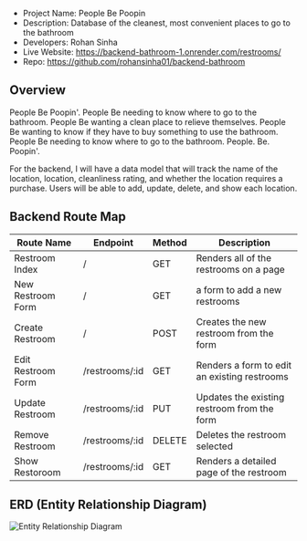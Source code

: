 - Project Name: People Be Poopin 
- Description: Database of the cleanest, most convenient places to go to the bathroom 
- Developers: Rohan Sinha 
- Live Website: https://backend-bathroom-1.onrender.com/restrooms/ 
- Repo: https://github.com/rohansinha01/backend-bathroom 

## Overview

People Be Poopin'. People Be needing to know where to go to the bathroom. People Be wanting a clean place to relieve themselves. People Be wanting to know if they have to buy something to use the bathroom. People Be needing to know where to go to the bathroom. People. Be. Poopin'.

For the backend, I will have a data model that will track the name of the location, location, cleanliness rating, and whether the location requires a purchase. Users will be able to add, update, delete, and show each location. 

## Backend Route Map

| Route Name | Endpoint | Method | Description |
|------------|----------|--------|-------------|
| Restroom Index | /    | GET    | Renders all of the restrooms on a page |
| New Restroom Form | /   | GET    | a form to add a new restrooms |
| Create Restroom | /    | POST    | Creates the new restroom from the form |
| Edit Restroom Form | /restrooms/:id    | GET    | Renders a form to edit an existing restrooms |
| Update Restroom | /restrooms/:id   | PUT    | Updates the existing restroom from the form  |
| Remove Restroom | /restrooms/:id   | DELETE    | Deletes the restroom selected |
| Show Restoroom | /restrooms/:id    | GET    | Renders a detailed page of the restroom |

## ERD (Entity Relationship Diagram)

![Entity Relationship Diagram](https://imgur.com/ZFDAT9L.png)